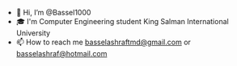 - 👋 Hi, I’m @Bassel1000
- 🎓 I'm Computer Engineering student King Salman International University
- 📫 How to reach me basselashraftmd@gmail.com or basselashraf@hotmail.com

<!---
Bassel1000/Bassel1000 is a ✨ special ✨ repository because its `README.md` (this file) appears on your GitHub profile.
You can click the Preview link to take a look at your changes.
--->
